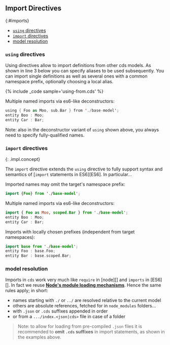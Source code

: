 
## Import Directives
{:#imports}

  - [`using` directives](#using-directives)
  - [`import` directives](#import-directives)
  - [model resolution](#model-resolution)


### `using` directives

Using directives allow to import definitions from other cds models. As shown in line 3 below you can specify aliases to be used subsequently. You can import single definitions as well as several ones with a
common namespace prefix, optionally choosing a local alias.

{% include _code sample='using-from.cds' %}

Multiple named imports via es6-like deconstructors:

```swift
using { Foo as Moo, sub.Bar } from './base-model';
entity Boo : Moo;
entity Car : Bar;
```

Note: also in the deconstructor variant of `using`  shown above, you always need to specify fully-qualified names.


### `import` directives
{: .impl.concept}

The `import` directive extends the `using` directive to fully support syntax and semantics of [`import` statements in ES6][ES6].
In particular...

Imported names may omit the target's namespace prefix:

```swift
import {Foo} from './base-model';
```

Multiple named imports via es6-like deconstructors:

```swift
import { Foo as Moo, scoped.Bar } from './base-model';
entity Boo : Moo;
entity Car : Bar;
```


Imports with locally chosen prefixes (independent from target namespaces):

```swift
import base from './base-model';
entity Foo : base.Foo;
entity Bar : base.scoped.Bar;
```


### model resolution

Imports in `cds` work very much like `require` in [node][] and `imports` in [ES6][].
In fact we reuse **[Node's module loading mechanisms](https://nodejs.org/api/modules.html)**.
Hence the same rules apply; in short:

* names starting with `./` or `../` are resolved relative to the current model
* others are absolute references, fetched for in `node_modules` folders...
* with `.json` or `.cds` suffixes appended in order
* or from a `.../index.<json|cds>` file in case of a folder

> Note: to allow for loading from pre-compiled `.json` files it is recommended
to **omit `.cds` suffixes** in import statements, as shown in the examples above.


<br>